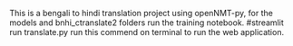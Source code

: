 This is a bengali to hindi translation project using openNMT-py, for the models and bnhi_ctranslate2 folders run the training notebook.
#streamlit run translate.py run this commend on terminal to run the web application.
